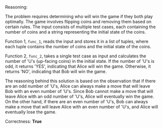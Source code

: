 Reasoning:

The problem requires determining who will win the game if they both play optimally. The game involves flipping coins and removing them based on certain rules. The input consists of multiple test cases, each containing the number of coins and a string representing the initial state of the coins.

Function 1, `func_1`, reads the input and stores it in a list of tuples, where each tuple contains the number of coins and the initial state of the coins.

Function 2, `func_2`, takes a single test case as input and calculates the number of 'U's (up-facing coins) in the initial state. If the number of 'U's is odd, it returns 'YES', indicating that Alice will win the game. Otherwise, it returns 'NO', indicating that Bob will win the game.

The reasoning behind this solution is based on the observation that if there are an odd number of 'U's, Alice can always make a move that will leave Bob with an even number of 'U's. Since Bob cannot make a move that will leave Alice with an odd number of 'U's, Alice will eventually win the game. On the other hand, if there are an even number of 'U's, Bob can always make a move that will leave Alice with an even number of 'U's, and Alice will eventually lose the game.

Correctness: **True**